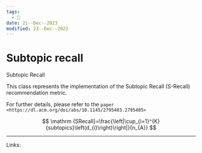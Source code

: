 ```yaml
---
tags:
  - 🌱
date: 21--Dec--2023
modified: 23--Dec--2023
---
```

# Subtopic recall
Subtopic Recall

This class represents the implementation of the Subtopic Recall (S-Recall) recommendation metric.

For further details, please refer to the `paper <https://dl.acm.org/doi/abs/10.1145/2795403.2795405>`

$$
\mathrm {SRecall}=\frac{\left|\cup_{i=1}^{K} {subtopics}\left(d_{i}\right)\right|}{n_{A}}
$$

---
Links:
